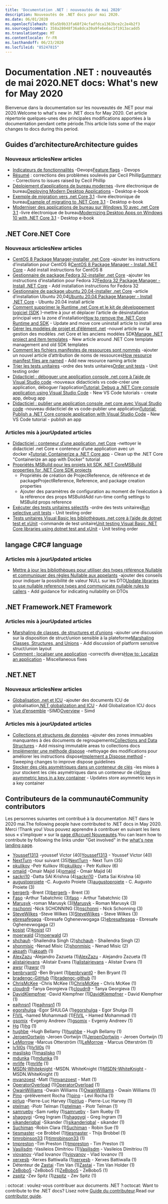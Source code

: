 ```yaml
---
title: 'Documentation .NET : nouveautés de mai 2020'
description: Nouveautés de .NET docs pour mai 2020.
ms.date: 06/01/2020
ms.openlocfilehash: 05a5b9b33fa68f24cfadfdca1363bce2c2e4b2f3
ms.sourcegitcommit: 358a28048f36a8dca39a9fe6e6ac1f1913acadd5
ms.translationtype: MT
ms.contentlocale: fr-FR
ms.lasthandoff: 06/23/2020
ms.locfileid: "85247815"
---
```

# <a name="net-docs-whats-new-for-may-2020"></a><span data-ttu-id="65602-103">Documentation .NET : nouveautés de mai 2020</span><span class="sxs-lookup"><span data-stu-id="65602-103">.NET docs: What's new for May 2020</span></span>

<span data-ttu-id="65602-104">Bienvenue dans la documentation sur les nouveautés de .NET pour mai 2020.</span><span class="sxs-lookup"><span data-stu-id="65602-104">Welcome to what's new in .NET docs for May 2020.</span></span> <span data-ttu-id="65602-105">Cet article répertorie quelques-unes des principales modifications apportées à la documentation pendant cette période.</span><span class="sxs-lookup"><span data-stu-id="65602-105">This article lists some of the major changes to docs during this period.</span></span>

## <a name="architecture-guides"></a><span data-ttu-id="65602-106">Guides d’architecture</span><span class="sxs-lookup"><span data-stu-id="65602-106">Architecture guides</span></span>

### <a name="new-articles"></a><span data-ttu-id="65602-107">Nouveaux articles</span><span class="sxs-lookup"><span data-stu-id="65602-107">New articles</span></span>

- <span data-ttu-id="65602-108">[Indicateurs de fonctionnalités](../architecture/cloud-native/feature-flags.md) -Devops</span><span class="sxs-lookup"><span data-stu-id="65602-108">[Feature flags](../architecture/cloud-native/feature-flags.md) - Devops</span></span>
- <span data-ttu-id="65602-109">[Résumé](../architecture/cloud-native/summary.md) : corrections des problèmes soulevés par Cecil Phillip</span><span class="sxs-lookup"><span data-stu-id="65602-109">[Summary](../architecture/cloud-native/summary.md) - Corrections to issues raised by Cecil Phillip</span></span>
- <span data-ttu-id="65602-110">[Déploiement d’applications de bureau modernes](../architecture/modernize-desktop/deploy-modern-applications.md) -livre électronique de bureau</span><span class="sxs-lookup"><span data-stu-id="65602-110">[Deploying Modern Desktop Applications](../architecture/modernize-desktop/deploy-modern-applications.md) - Desktop e-book</span></span>
- <span data-ttu-id="65602-111">[Exemple de migration vers .net Core 3,1](../architecture/modernize-desktop/example-migration-core.md) -livre électronique de bureau</span><span class="sxs-lookup"><span data-stu-id="65602-111">[Example of migrating to .NET Core 3.1](../architecture/modernize-desktop/example-migration-core.md) - Desktop e-book</span></span>
- <span data-ttu-id="65602-112">[Moderniser des applications de bureau sur Windows 10 avec .net Core 3,1](../architecture/modernize-desktop/index.md) -livre électronique de bureau</span><span class="sxs-lookup"><span data-stu-id="65602-112">[Modernizing Desktop Apps on Windows 10 with .NET Core 3.1](../architecture/modernize-desktop/index.md) - Desktop e-book</span></span>

## <a name="net-core"></a><span data-ttu-id="65602-113">.NET Core</span><span class="sxs-lookup"><span data-stu-id="65602-113">.NET Core</span></span>

### <a name="new-articles"></a><span data-ttu-id="65602-114">Nouveaux articles</span><span class="sxs-lookup"><span data-stu-id="65602-114">New articles</span></span>

- <span data-ttu-id="65602-115">[CentOS 8 Package Manager-installer .net Core](../core/install/linux-package-manager-centos8.md) -ajouter les instructions d’installation pour CentOS 8</span><span class="sxs-lookup"><span data-stu-id="65602-115">[CentOS 8 Package Manager - Install .NET Core](../core/install/linux-package-manager-centos8.md) - Add install instructions for CentOS 8</span></span>
- <span data-ttu-id="65602-116">[Gestionnaire de package Fedora 32-installer .net Core](../core/install/linux-package-manager-fedora32.md) -ajouter les instructions d’installation pour Fedora 32</span><span class="sxs-lookup"><span data-stu-id="65602-116">[Fedora 32 Package Manager - Install .NET Core](../core/install/linux-package-manager-fedora32.md) - Add installation instructions for Fedora 32</span></span>
- <span data-ttu-id="65602-117">[Gestionnaire de package ubuntu 20,04-installer .net Core](../core/install/linux-package-manager-ubuntu-2004.md) -article d’installation Ubuntu 20,04</span><span class="sxs-lookup"><span data-stu-id="65602-117">[Ubuntu 20.04 Package Manager - Install .NET Core](../core/install/linux-package-manager-ubuntu-2004.md) - Ubuntu 20.04 install article</span></span>
- <span data-ttu-id="65602-118">[Comment supprimer le Runtime .net Core et le kit de développement logiciel (SDK](../core/install/remove-runtime-sdk-versions.md) )-mettre à jour et déplacer l’article de désinstallation principal vers la zone d’installation</span><span class="sxs-lookup"><span data-stu-id="65602-118">[How to remove the .NET Core Runtime and SDK](../core/install/remove-runtime-sdk-versions.md) - Update and move core uninstall article to install area</span></span>
- <span data-ttu-id="65602-119">[Gérer les modèles de projet et d’élément .net](../core/install/templates.md) -nouvel article sur la gestion des modèles .net Core et les anciens modèles SDK</span><span class="sxs-lookup"><span data-stu-id="65602-119">[Manage .NET project and item templates](../core/install/templates.md) - New article around .NET Core template management and old SDK templates</span></span>
- <span data-ttu-id="65602-120">[Comment les fichiers manifestes de ressources sont nommés](../core/resources/manifest-file-names.md) -ajouter un nouvel article d’attribution de noms de ressources</span><span class="sxs-lookup"><span data-stu-id="65602-120">[How resource manifest files are named](../core/resources/manifest-file-names.md) - Add new resource naming article</span></span>
- <span data-ttu-id="65602-121">[Trier les tests unitaires](../core/testing/order-unit-tests.md) -ordre des tests unitaires</span><span class="sxs-lookup"><span data-stu-id="65602-121">[Order unit tests](../core/testing/order-unit-tests.md) - Unit testing order</span></span>
- <span data-ttu-id="65602-122">[Didacticiel : déboguer une application console .net core à l’aide de Visual Studio code](../core/tutorials/debugging-with-visual-studio-code.md) -nouveaux didacticiels vs code-créer une application, déboguer l’application</span><span class="sxs-lookup"><span data-stu-id="65602-122">[Tutorial: Debug a .NET Core console application using Visual Studio Code](../core/tutorials/debugging-with-visual-studio-code.md) - New VS Code tutorials - create app, debug app</span></span>
- <span data-ttu-id="65602-123">[Didacticiel : publier une application console .net core avec Visual Studio code](../core/tutorials/publishing-with-visual-studio-code.md) -nouveau didacticiel de vs code-publier une application</span><span class="sxs-lookup"><span data-stu-id="65602-123">[Tutorial: Publish a .NET Core console application with Visual Studio Code](../core/tutorials/publishing-with-visual-studio-code.md) - New VS Code tutorial - publish an app</span></span>

### <a name="updated-articles"></a><span data-ttu-id="65602-124">Articles mis à jour</span><span class="sxs-lookup"><span data-stu-id="65602-124">Updated articles</span></span>

- <span data-ttu-id="65602-125">[Didacticiel : conteneur d’une application .net Core](../core/docker/build-container.md) -nettoyer le didacticiel .net Core « conteneur d’une application avec un docker »</span><span class="sxs-lookup"><span data-stu-id="65602-125">[Tutorial: Containerize a .NET Core app](../core/docker/build-container.md) - Clean up the .NET Core "Containerize an app with Docker" tutorial</span></span>
- [<span data-ttu-id="65602-126">Propriétés MSBuild pour les projets kit SDK .NET Core</span><span class="sxs-lookup"><span data-stu-id="65602-126">MSBuild properties for .NET Core SDK projects</span></span>](../core/project-sdk/msbuild-props.md)
  - <span data-ttu-id="65602-127">Propriétés de création de ProjectReference, de référence et de package</span><span class="sxs-lookup"><span data-stu-id="65602-127">ProjectReference, Reference, and package creation properties</span></span>
  - <span data-ttu-id="65602-128">Ajouter des paramètres de configuration au moment de l’exécution à la référence des props MSBuild</span><span class="sxs-lookup"><span data-stu-id="65602-128">Add run-time config settings to MSBuild props reference</span></span>
- <span data-ttu-id="65602-129">[Exécuter des tests unitaires sélectifs](../core/testing/selective-unit-tests.md) -ordre des tests unitaires</span><span class="sxs-lookup"><span data-stu-id="65602-129">[Run selective unit tests](../core/testing/selective-unit-tests.md) - Unit testing order</span></span>
- <span data-ttu-id="65602-130">[Tests unitaires Visual Basic les bibliothèques .net core à l’aide de dotnet test et xUnit](../core/testing/unit-testing-visual-basic-with-dotnet-test.md) -commande de test unitaire</span><span class="sxs-lookup"><span data-stu-id="65602-130">[Unit testing Visual Basic .NET Core libraries using dotnet test and xUnit](../core/testing/unit-testing-visual-basic-with-dotnet-test.md) - Unit testing order</span></span>

## <a name="c-language"></a><span data-ttu-id="65602-131">langage C#</span><span class="sxs-lookup"><span data-stu-id="65602-131">C# language</span></span>

### <a name="updated-articles"></a><span data-ttu-id="65602-132">Articles mis à jour</span><span class="sxs-lookup"><span data-stu-id="65602-132">Updated articles</span></span>

- <span data-ttu-id="65602-133">[Mettre à jour les bibliothèques pour utiliser des types référence Nullable et communiquer des règles Nullable aux appelants](../csharp/nullable-migration-strategies.md) -ajouter des conseils pour indiquer la possibilité de valeur NULL sur les DTO</span><span class="sxs-lookup"><span data-stu-id="65602-133">[Update libraries to use nullable reference types and communicate nullable rules to callers](../csharp/nullable-migration-strategies.md) - Add guidance for indicating nullability on DTOs</span></span>

## <a name="net-framework"></a><span data-ttu-id="65602-134">.NET Framework</span><span class="sxs-lookup"><span data-stu-id="65602-134">.NET Framework</span></span>

### <a name="updated-articles"></a><span data-ttu-id="65602-135">Articles mis à jour</span><span class="sxs-lookup"><span data-stu-id="65602-135">Updated articles</span></span>

- <span data-ttu-id="65602-136">[Marshaling de classes, de structures et d’unions](../framework/interop/marshaling-classes-structures-and-unions.md) -ajouter une discussion sur la disposition de struct/union sensible à la plateforme</span><span class="sxs-lookup"><span data-stu-id="65602-136">[Marshaling Classes, Structures, and Unions](../framework/interop/marshaling-classes-structures-and-unions.md) - Add discussion of platform sensitive struct/union layout</span></span>
- <span data-ttu-id="65602-137">[Comment : localiser une application](../framework/wpf/advanced/how-to-localize-an-application.md) -correctifs divers</span><span class="sxs-lookup"><span data-stu-id="65602-137">[How to: Localize an application](../framework/wpf/advanced/how-to-localize-an-application.md) - Miscellaneous fixes</span></span>

## <a name="net"></a><span data-ttu-id="65602-138">.NET</span><span class="sxs-lookup"><span data-stu-id="65602-138">.NET</span></span>

### <a name="new-articles"></a><span data-ttu-id="65602-139">Nouveaux articles</span><span class="sxs-lookup"><span data-stu-id="65602-139">New articles</span></span>

- <span data-ttu-id="65602-140">[Globalisation .net et ICU](../standard/globalization-localization/globalization-icu.md) -ajouter des documents ICU de globalisation</span><span class="sxs-lookup"><span data-stu-id="65602-140">[.NET globalization and ICU](../standard/globalization-localization/globalization-icu.md) - Add Globalization ICU docs</span></span>
- <span data-ttu-id="65602-141">[Vue d’ensemble](../standard/simd.md) -SIMD</span><span class="sxs-lookup"><span data-stu-id="65602-141">[Overview](../standard/simd.md) - Simd</span></span>

### <a name="updated-articles"></a><span data-ttu-id="65602-142">Articles mis à jour</span><span class="sxs-lookup"><span data-stu-id="65602-142">Updated articles</span></span>

- <span data-ttu-id="65602-143">[Collections et structures de données](../standard/collections/index.md) -ajouter des zones immuables manquantes à des documents de regroupements</span><span class="sxs-lookup"><span data-stu-id="65602-143">[Collections and Data Structures](../standard/collections/index.md) - Add missing immutable areas to collections docs</span></span>
- <span data-ttu-id="65602-144">[Implémenter une méthode dispose](../standard/garbage-collection/implementing-dispose.md) -nettoyage des modifications pour améliorer les instructions dispose</span><span class="sxs-lookup"><span data-stu-id="65602-144">[Implement a Dispose method](../standard/garbage-collection/implementing-dispose.md) - Sweeping changes to improve dispose guidelines</span></span>
- <span data-ttu-id="65602-145">[Stocker des clés asymétriques dans un conteneur de clés](../standard/security/how-to-store-asymmetric-keys-in-a-key-container.md) -les mises à jour stockent les clés asymétriques dans un conteneur de clé</span><span class="sxs-lookup"><span data-stu-id="65602-145">[Store asymmetric keys in a key container](../standard/security/how-to-store-asymmetric-keys-in-a-key-container.md) - Updates store asymmetric keys in a key container</span></span>

## <a name="community-contributors"></a><span data-ttu-id="65602-146">Contributeurs de la communauté</span><span class="sxs-lookup"><span data-stu-id="65602-146">Community contributors</span></span>

<span data-ttu-id="65602-147">Les personnes suivantes ont contribué à la documentation .NET dans le 2020 mai.</span><span class="sxs-lookup"><span data-stu-id="65602-147">The following people have contributed to .NET docs in May 2020.</span></span> <span data-ttu-id="65602-148">Merci !</span><span class="sxs-lookup"><span data-stu-id="65602-148">Thank you!</span></span> <span data-ttu-id="65602-149">Vous pouvez apprendre à contribuer en suivant les liens sous « s’impliquer » sur la [page d’Accueil Nouveautés](index.yml).</span><span class="sxs-lookup"><span data-stu-id="65602-149">You can learn how to contribute by following the links under "Get involved" in the [what's new landing page](index.yml).</span></span>

- <span data-ttu-id="65602-150">[Youssef1313](https://github.com/Youssef1313) -youssef Victor (40)</span><span class="sxs-lookup"><span data-stu-id="65602-150">[Youssef1313](https://github.com/Youssef1313) - Youssef Victor (40)</span></span>
- <span data-ttu-id="65602-151">[NextTurn](https://github.com/NextTurn) -tour suivant (35)</span><span class="sxs-lookup"><span data-stu-id="65602-151">[NextTurn](https://github.com/NextTurn) - Next Turn (35)</span></span>
- <span data-ttu-id="65602-152">[pkulikov](https://github.com/pkulikov) -Petr Kulikov (6)</span><span class="sxs-lookup"><span data-stu-id="65602-152">[pkulikov](https://github.com/pkulikov) - Petr Kulikov (6)</span></span>
- <span data-ttu-id="65602-153">[omajid](https://github.com/omajid) -Omair Majid (4)</span><span class="sxs-lookup"><span data-stu-id="65602-153">[omajid](https://github.com/omajid) - Omair Majid (4)</span></span>
- <span data-ttu-id="65602-154">[sackri10](https://github.com/sackri10) -Datta SAI Krishna (4)</span><span class="sxs-lookup"><span data-stu-id="65602-154">[sackri10](https://github.com/sackri10) - Datta Sai Krishna (4)</span></span>
- <span data-ttu-id="65602-155">[augustoproiete](https://github.com/augustoproiete) -C. Augusto Proiete (3)</span><span class="sxs-lookup"><span data-stu-id="65602-155">[augustoproiete](https://github.com/augustoproiete) - C. Augusto Proiete (3)</span></span>
- <span data-ttu-id="65602-156">[bergerb](https://github.com/bergerb) -Brent (3)</span><span class="sxs-lookup"><span data-stu-id="65602-156">[bergerb](https://github.com/bergerb) - Brent (3)</span></span>
- <span data-ttu-id="65602-157">[Faso](https://github.com/faso) -Arthur Tabatchnic (3)</span><span class="sxs-lookup"><span data-stu-id="65602-157">[faso](https://github.com/faso) - Arthur Tabatchnic (3)</span></span>
- <span data-ttu-id="65602-158">[Marusyk](https://github.com/Marusyk) -roman Marusyk (3)</span><span class="sxs-lookup"><span data-stu-id="65602-158">[Marusyk](https://github.com/Marusyk) - Roman Marusyk (3)</span></span>
- <span data-ttu-id="65602-159">[nschonni](https://github.com/nschonni) -Nick SCHONNING (3)</span><span class="sxs-lookup"><span data-stu-id="65602-159">[nschonni](https://github.com/nschonni) - Nick Schonning (3)</span></span>
- <span data-ttu-id="65602-160">[SteveWilkes](https://github.com/SteveWilkes) -Steve Wilkes (3)</span><span class="sxs-lookup"><span data-stu-id="65602-160">[SteveWilkes](https://github.com/SteveWilkes) - Steve Wilkes (3)</span></span>
- <span data-ttu-id="65602-161">[ebresafegaga](https://github.com/ebresafegaga) -Ebresafe Oghenevwogaga (2)</span><span class="sxs-lookup"><span data-stu-id="65602-161">[ebresafegaga](https://github.com/ebresafegaga) - Ebresafe Oghenevwogaga (2)</span></span>
- <span data-ttu-id="65602-162">[kosist](https://github.com/kosist) (2)</span><span class="sxs-lookup"><span data-stu-id="65602-162">[kosist](https://github.com/kosist) (2)</span></span>
- <span data-ttu-id="65602-163">[moerwald](https://github.com/moerwald) (2)</span><span class="sxs-lookup"><span data-stu-id="65602-163">[moerwald](https://github.com/moerwald) (2)</span></span>
- <span data-ttu-id="65602-164">[shchauh](https://github.com/shchauh) -Shailendra Singh (2)</span><span class="sxs-lookup"><span data-stu-id="65602-164">[shchauh](https://github.com/shchauh) - Shailendra Singh (2)</span></span>
- <span data-ttu-id="65602-165">[shonmisic](https://github.com/shonmisic) -Nenad Misic (2)</span><span class="sxs-lookup"><span data-stu-id="65602-165">[shonmisic](https://github.com/shonmisic) - Nenad Misic (2)</span></span>
- <span data-ttu-id="65602-166">[akpath](https://github.com/akpath) (1)</span><span class="sxs-lookup"><span data-stu-id="65602-166">[akpath](https://github.com/akpath) (1)</span></span>
- <span data-ttu-id="65602-167">[AlexZazu](https://github.com/AlexZazu) -Alejandro Zazueta (1)</span><span class="sxs-lookup"><span data-stu-id="65602-167">[AlexZazu](https://github.com/AlexZazu) - Alejandro Zazueta (1)</span></span>
- <span data-ttu-id="65602-168">[alistairjevans](https://github.com/alistairjevans) -Alistair Evans (1)</span><span class="sxs-lookup"><span data-stu-id="65602-168">[alistairjevans](https://github.com/alistairjevans) - Alistair Evans (1)</span></span>
- <span data-ttu-id="65602-169">[awsr](https://github.com/awsr) (1)</span><span class="sxs-lookup"><span data-stu-id="65602-169">[awsr](https://github.com/awsr) (1)</span></span>
- <span data-ttu-id="65602-170">[benbryant0](https://github.com/benbryant0) -Ben Bryant (1)</span><span class="sxs-lookup"><span data-stu-id="65602-170">[benbryant0](https://github.com/benbryant0) - Ben Bryant (1)</span></span>
- <span data-ttu-id="65602-171">[bradengc-GitHub](https://github.com/bradengc-github) (1)</span><span class="sxs-lookup"><span data-stu-id="65602-171">[bradengc-github](https://github.com/bradengc-github) (1)</span></span>
- <span data-ttu-id="65602-172">[ChrisMcKee](https://github.com/ChrisMcKee) -Chris McKee (1)</span><span class="sxs-lookup"><span data-stu-id="65602-172">[ChrisMcKee](https://github.com/ChrisMcKee) - Chris McKee (1)</span></span>
- <span data-ttu-id="65602-173">[cloudn9](https://github.com/cloudn9) -Tanya Georgieva (1)</span><span class="sxs-lookup"><span data-stu-id="65602-173">[cloudn9](https://github.com/cloudn9) - Tanya Georgieva (1)</span></span>
- <span data-ttu-id="65602-174">[DavidKlempfner](https://github.com/DavidKlempfner) -David Klempfner (1)</span><span class="sxs-lookup"><span data-stu-id="65602-174">[DavidKlempfner](https://github.com/DavidKlempfner) - David Klempfner (1)</span></span>
- <span data-ttu-id="65602-175">[eajhnsn1](https://github.com/eajhnsn1) (1)</span><span class="sxs-lookup"><span data-stu-id="65602-175">[eajhnsn1](https://github.com/eajhnsn1) (1)</span></span>
- <span data-ttu-id="65602-176">[egorshulga](https://github.com/egorshulga) -Egor SHULGA (1)</span><span class="sxs-lookup"><span data-stu-id="65602-176">[egorshulga](https://github.com/egorshulga) - Egor Shulga (1)</span></span>
- <span data-ttu-id="65602-177">[FIVIL](https://github.com/FIVIL) -hamed Mohammadi (1)</span><span class="sxs-lookup"><span data-stu-id="65602-177">[FIVIL](https://github.com/FIVIL) - Hamed Mohammadi (1)</span></span>
- <span data-ttu-id="65602-178">[gsomix](https://github.com/gsomix) -Evgeniy Andreev (1)</span><span class="sxs-lookup"><span data-stu-id="65602-178">[gsomix](https://github.com/gsomix) - Evgeniy Andreev (1)</span></span>
- <span data-ttu-id="65602-179">[Hg](https://github.com/hg) (1)</span><span class="sxs-lookup"><span data-stu-id="65602-179">[hg](https://github.com/hg) (1)</span></span>
- <span data-ttu-id="65602-180">[hughbe](https://github.com/hughbe) -Hugh Bellamy (1)</span><span class="sxs-lookup"><span data-stu-id="65602-180">[hughbe](https://github.com/hughbe) - Hugh Bellamy (1)</span></span>
- <span data-ttu-id="65602-181">[JeroenOortwijn](https://github.com/JeroenOortwijn) -Jeroen Oortwijn (1)</span><span class="sxs-lookup"><span data-stu-id="65602-181">[JeroenOortwijn](https://github.com/JeroenOortwijn) - Jeroen Oortwijn (1)</span></span>
- <span data-ttu-id="65602-182">[LeMorrow](https://github.com/LeMorrow) -Marcus Otterström (1)</span><span class="sxs-lookup"><span data-stu-id="65602-182">[LeMorrow](https://github.com/LeMorrow) - Marcus Otterström (1)</span></span>
- <span data-ttu-id="65602-183">[lv1il0s](https://github.com/lv1il0s) (1)</span><span class="sxs-lookup"><span data-stu-id="65602-183">[lv1il0s](https://github.com/lv1il0s) (1)</span></span>
- <span data-ttu-id="65602-184">[maslisko](https://github.com/maslisko) (1)</span><span class="sxs-lookup"><span data-stu-id="65602-184">[maslisko](https://github.com/maslisko) (1)</span></span>
- <span data-ttu-id="65602-185">[mdunka](https://github.com/mdunka) (1)</span><span class="sxs-lookup"><span data-stu-id="65602-185">[mdunka](https://github.com/mdunka) (1)</span></span>
- <span data-ttu-id="65602-186">[mrlife](https://github.com/mrlife) (1)</span><span class="sxs-lookup"><span data-stu-id="65602-186">[mrlife](https://github.com/mrlife) (1)</span></span>
- <span data-ttu-id="65602-187">[MSDN-Whiteknight](https://github.com/MSDN-WhiteKnight) -MSDN. WhiteKnight (1)</span><span class="sxs-lookup"><span data-stu-id="65602-187">[MSDN-WhiteKnight](https://github.com/MSDN-WhiteKnight) - MSDN.WhiteKnight (1)</span></span>
- <span data-ttu-id="65602-188">[mvanzoest](https://github.com/mvanzoest) -Matt (1)</span><span class="sxs-lookup"><span data-stu-id="65602-188">[mvanzoest](https://github.com/mvanzoest) - Matt (1)</span></span>
- <span data-ttu-id="65602-189">[OperatorOverload](https://github.com/OperatorOverload) (1)</span><span class="sxs-lookup"><span data-stu-id="65602-189">[OperatorOverload](https://github.com/OperatorOverload) (1)</span></span>
- <span data-ttu-id="65602-190">[OwainWilliams](https://github.com/OwainWilliams) -Owain Williams (1)</span><span class="sxs-lookup"><span data-stu-id="65602-190">[OwainWilliams](https://github.com/OwainWilliams) - Owain Williams (1)</span></span>
- <span data-ttu-id="65602-191">[Pino](https://github.com/pino) -prélèvement Rocha (1)</span><span class="sxs-lookup"><span data-stu-id="65602-191">[pino](https://github.com/pino) - Levi Rocha (1)</span></span>
- <span data-ttu-id="65602-192">[pirluq](https://github.com/pirluq) -Pierre-Luc Harvey (1)</span><span class="sxs-lookup"><span data-stu-id="65602-192">[pirluq](https://github.com/pirluq) - Pierre-Luc Harvey (1)</span></span>
- <span data-ttu-id="65602-193">[ptelman](https://github.com/ptelman) -Piotr Telman (1)</span><span class="sxs-lookup"><span data-stu-id="65602-193">[ptelman](https://github.com/ptelman) - Piotr Telman (1)</span></span>
- <span data-ttu-id="65602-194">[samrueby](https://github.com/samrueby) -Sam rueby (1)</span><span class="sxs-lookup"><span data-stu-id="65602-194">[samrueby](https://github.com/samrueby) - Sam Rueby (1)</span></span>
- <span data-ttu-id="65602-195">[shaggygi](https://github.com/shaggygi) -Greg Ingram (1)</span><span class="sxs-lookup"><span data-stu-id="65602-195">[shaggygi](https://github.com/shaggygi) - Greg Ingram (1)</span></span>
- <span data-ttu-id="65602-196">[sikanderiqbal](https://github.com/sikanderiqbal) -Sikander (1)</span><span class="sxs-lookup"><span data-stu-id="65602-196">[sikanderiqbal](https://github.com/sikanderiqbal) - sikander (1)</span></span>
- <span data-ttu-id="65602-197">[Suchiman](https://github.com/Suchiman) -Robin Clara (1)</span><span class="sxs-lookup"><span data-stu-id="65602-197">[Suchiman](https://github.com/Suchiman) - Robin Sue (1)</span></span>
- <span data-ttu-id="65602-198">[tiesmaster](https://github.com/tiesmaster) -ce Brobbel (1)</span><span class="sxs-lookup"><span data-stu-id="65602-198">[tiesmaster](https://github.com/tiesmaster) - Thijs Brobbel (1)</span></span>
- <span data-ttu-id="65602-199">[timrobinson33](https://github.com/timrobinson33) (1)</span><span class="sxs-lookup"><span data-stu-id="65602-199">[timrobinson33](https://github.com/timrobinson33) (1)</span></span>
- <span data-ttu-id="65602-200">[tmpreston](https://github.com/tmpreston) -Tim Preston (1)</span><span class="sxs-lookup"><span data-stu-id="65602-200">[tmpreston](https://github.com/tmpreston) - Tim Preston (1)</span></span>
- <span data-ttu-id="65602-201">[Vasilisdm](https://github.com/Vasilisdm) -Vasileios Dimitriou (1)</span><span class="sxs-lookup"><span data-stu-id="65602-201">[Vasilisdm](https://github.com/Vasilisdm) - Vasileios Dimitriou (1)</span></span>
- <span data-ttu-id="65602-202">[viovanov](https://github.com/viovanov) -Vlad Iovanov (1)</span><span class="sxs-lookup"><span data-stu-id="65602-202">[viovanov](https://github.com/viovanov) - Vlad Iovanov (1)</span></span>
- <span data-ttu-id="65602-203">[xerxesb](https://github.com/xerxesb) -Xerxes Battiwalla (1)</span><span class="sxs-lookup"><span data-stu-id="65602-203">[xerxesb](https://github.com/xerxesb) - Xerxes Battiwalla (1)</span></span>
- <span data-ttu-id="65602-204">Détenteur de [Zastai](https://github.com/Zastai) -Tim Van (1)</span><span class="sxs-lookup"><span data-stu-id="65602-204">[Zastai](https://github.com/Zastai) - Tim Van Holder (1)</span></span>
- <span data-ttu-id="65602-205">[ZeBobo5](https://github.com/ZeBobo5) -ZeBobo5 (1)</span><span class="sxs-lookup"><span data-stu-id="65602-205">[ZeBobo5](https://github.com/ZeBobo5) - ZeBobo5 (1)</span></span>
- <span data-ttu-id="65602-206">[zspitz](https://github.com/zspitz) -Zev Spitz (1)</span><span class="sxs-lookup"><span data-stu-id="65602-206">[zspitz](https://github.com/zspitz) - Zev Spitz (1)</span></span>

<span data-ttu-id="65602-207">: octocat : voulez-vous contribuer aux documents .NET ?</span><span class="sxs-lookup"><span data-stu-id="65602-207">:octocat: Want to contribute to the .NET docs?</span></span> <span data-ttu-id="65602-208">Lisez notre [Guide du contributeur](https://docs.microsoft.com/contribute/dotnet/dotnet-contribute).</span><span class="sxs-lookup"><span data-stu-id="65602-208">Read our [contributor guide](https://docs.microsoft.com/contribute/dotnet/dotnet-contribute).</span></span>
